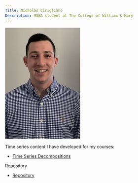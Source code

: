 ```yaml
---
Title: Nicholas Cirigliano
Description: MSBA student at The College of William & Mary 
---
```


![My Picture](/pics/GithubPic.jpeg)

Time series content I have developed for my courses: 

 - [Time Series Decompositions](/TimeSeries/index.md)

Repository
 - [Repository](https://github.com/nicholascirigliano/nicholascirigliano.github.io)
